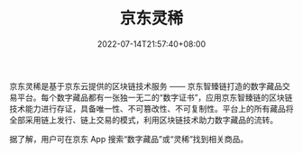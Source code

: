 ﻿---
weight: 
title: "京东灵稀"
description: "据京东云官方消息，京东现已正式上线灵稀数字藏品交易平台，该平台所有数字藏品将由京东云提供的区块链技术服务 —— 京东智臻链进行唯一标识。京东表示，JOYamp;DOGA 系列数字藏品……"
date: 2022-07-14T21:57:40+08:00
lastmod: 2022-07-14T16:45:40+08:00
draft: false
authors: ["june"]
featuredImage: "525.png"
link: "http://www.nft-zh.cn/index.php/2021/12/19/jdnft/"
tags: ["京东灵稀","数字收藏品"]
categories: ["navigation"]
navigation: ["数字收藏品"]
lightgallery: true
toc: true
pinned: false
recommend: false
recommend1: false
---
京东灵稀是基于京东云提供的区块链技术服务 —— 京东智臻链打造的数字藏品交易平台。每个数字藏品都有一张独一无二的“数字证书”，应用京东智臻链的区块链技术能力进行存证，具备唯一性、不可篡改性、不可复制性。平台上的所有藏品将全部采用链上发行、链上交易的模式，利用区块链技术助力数字藏品的流转。

据了解，用户可在京东 App 搜索“数字藏品”或“灵稀”找到相关商品。